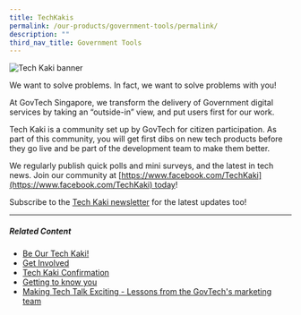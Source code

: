 ```yaml
---
title: TechKakis
permalink: /our-products/government-tools/permalink/
description: ""
third_nav_title: Government Tools
---
```

![Tech Kaki banner](https://d33wubrfki0l68.cloudfront.net/faa0cd11e22bebcd98fbc96cef5b736485184660/ea9df/images/programmes/products-and-services/techkaki-header.jpg)

We want to solve problems. In fact, we want to solve problems with you!

At GovTech Singapore, we transform the delivery of Government digital services by taking an “outside-in” view, and put users first for our work.

Tech Kaki is a community set up by GovTech for citizen participation. As part of this community, you will get first dibs on new tech products before they go live and be part of the development team to make them better.

We regularly publish quick polls and mini surveys, and the latest in tech news. Join our community at [https://www.facebook.com/TechKaki](https://www.facebook.com/TechKaki) today!

Subscribe to the [Tech Kaki newsletter](https://www.tech.gov.sg/get-involved/tech-kaki-newsletter?utm_source=govtech&utm_medium=website&utm_campaign=productsandservices) for the latest updates too!

* * *

##### **Related Content**

*   [Be Our Tech Kaki!](https://www.tech.gov.sg/media/technews/be-our-tech-kaki?utm_medium=recommender_0&utm_source=aHR0cHM6Ly93d3cudGVjaC5nb3Yuc2cvcHJvZHVjdHMtYW5kLXNlcnZpY2VzL3RlY2gta2FraS1jb21tdW5pdHkv&utm_content=aHR0cHM6Ly93d3cudGVjaC5nb3Yuc2cvbWVkaWEvdGVjaG5ld3MvYmUtb3VyLXRlY2gta2FraQ==)
*   [Get Involved](https://www.tech.gov.sg/get-involved/?utm_medium=recommender_1&utm_source=aHR0cHM6Ly93d3cudGVjaC5nb3Yuc2cvcHJvZHVjdHMtYW5kLXNlcnZpY2VzL3RlY2gta2FraS1jb21tdW5pdHkv&utm_content=aHR0cHM6Ly93d3cudGVjaC5nb3Yuc2cvZ2V0LWludm9sdmVkLw==)
*   [Tech Kaki Confirmation](https://www.tech.gov.sg/get-involved/tech-kaki-confirmation?utm_medium=recommender_2&utm_source=aHR0cHM6Ly93d3cudGVjaC5nb3Yuc2cvcHJvZHVjdHMtYW5kLXNlcnZpY2VzL3RlY2gta2FraS1jb21tdW5pdHkv&utm_content=aHR0cHM6Ly93d3cudGVjaC5nb3Yuc2cvZ2V0LWludm9sdmVkL3RlY2gta2FraS1jb25maXJtYXRpb24=)
*   [Getting to know you](https://www.tech.gov.sg/media/technews/getting-to-know-you?utm_medium=recommender_3&utm_source=aHR0cHM6Ly93d3cudGVjaC5nb3Yuc2cvcHJvZHVjdHMtYW5kLXNlcnZpY2VzL3RlY2gta2FraS1jb21tdW5pdHkv&utm_content=aHR0cHM6Ly93d3cudGVjaC5nb3Yuc2cvbWVkaWEvdGVjaG5ld3MvZ2V0dGluZy10by1rbm93LXlvdQ==)
*   [Making Tech Talk Exciting - Lessons from the GovTech's marketing team](https://www.tech.gov.sg/media/technews/making-tech-talk-exciting?utm_medium=recommender_4&utm_source=aHR0cHM6Ly93d3cudGVjaC5nb3Yuc2cvcHJvZHVjdHMtYW5kLXNlcnZpY2VzL3RlY2gta2FraS1jb21tdW5pdHkv&utm_content=aHR0cHM6Ly93d3cudGVjaC5nb3Yuc2cvbWVkaWEvdGVjaG5ld3MvbWFraW5nLXRlY2gtdGFsay1leGNpdGluZw==)